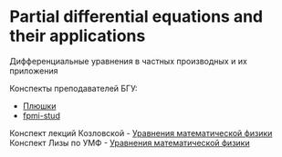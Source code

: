 # Partial differential equations and their applications 
Дифференциальные уравнения в частных производных и их приложения

Конспекты преподавателей БГУ:

- [Плюшки](https://drive.google.com/drive/folders/1NNIUODzOGp-Cc9NyngQPI01965ppbqLu)
- [fpmi-stud](https://drive.google.com/drive/folders/1Ltq8b-wlIQGcX9Anc-ZMV622Bsr8z-bN)

Конспект лекций Козловской - [Уравнения математической физики](https://temablag.github.io/BSU/prob_and_math_stat/theory-of-random-processes-serdobolskaya.pdf)
Конспект Лизы по УМФ - [Уравнения математической физики](https://temablag.github.io/BSU/prob_and_math_stat/theory-of-random-processes-serdobolskaya.pdf)
